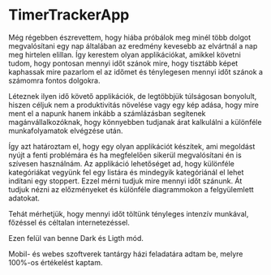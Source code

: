 # TimerTrackerApp

Még régebben észrevettem, hogy hiába próbálok meg minél több dolgot megvalósítani egy nap általában az eredmény kevesebb az elvártnál a nap meg hirtelen elillan. Így kerestem olyan applikációkat, amikkel követni tudom, hogy pontosan mennyi időt szánok mire, hogy tisztább képet kaphassak mire pazarlom el az időmet és ténylegesen mennyi időt szánok a számomra fontos dolgokra.

Léteznek ilyen idő követő applikációk, de legtöbbjük túlságosan bonyolult, hiszen céljuk nem a produktivitás növelése vagy egy kép adása, hogy mire ment el a napunk hanem inkább a számlázásban segítenek magánvállalkozóknak, hogy könnyebben tudjanak árat kalkulálni a különféle munkafolyamatok elvégzése után.

Így azt határoztam el, hogy egy olyan applikációt készítek, ami megoldást nyújt a fenti problémára és ha megfelelően sikerül megvalósítani én is szívesen használnám.
Az applikáció lehetőséget ad, hogy különféle kategóriákat vegyünk fel egy listára és mindegyik kategóriánál el lehet indítani egy stoppert. Ezzel mérni tudjuk mire mennyi időt szánunk. Át tudjuk nézni az előzményeket és különféle diagrammokon a felgyülemlett adatokat.

Tehát mérhetjük, hogy mennyi időt töltünk tényleges intenzív munkával, főzéssel és céltalan internetezéssel.

Ezen felül van benne Dark és Ligth mód.

Mobil- és webes szoftverek tantárgy házi feladatára adtam be, melyre 100%-os értékelést kaptam.






